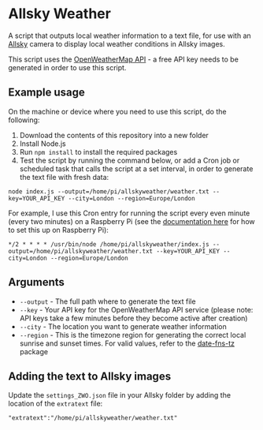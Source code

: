 # Allsky Weather

A script that outputs local weather information to a text file, for use with an [Allsky](https://github.com/thomasjacquin/allsky) camera to display local weather conditions in Allsky images.

This script uses the [OpenWeatherMap API](https://openweathermap.org/api) - a free API key needs to be generated in order to use this script.

## Example usage

On the machine or device where you need to use this script, do the following:

1. Download the contents of this repository into a new folder
2. Install Node.js
3. Run `npm install` to install the required packages
4. Test the script by running the command below, or add a Cron job or scheduled task that calls the script at a set interval, in order to generate the text file with fresh data:
  
  `node index.js --output=/home/pi/allskyweather/weather.txt --key=YOUR_API_KEY --city=London --region=Europe/London`

For example, I use this Cron entry for running the script every even minute (every two minutes) on a Raspberry Pi (see the [documentation here](https://www.raspberrypi.org/documentation/linux/usage/cron.md) for how to set this up on Raspberry Pi):

  `*/2 * * * * /usr/bin/node /home/pi/allskyweather/index.js --output=/home/pi/allskyweather/weather.txt --key=YOUR_API_KEY --city=London --region=Europe/London`

## Arguments

- `--output` - The full path where to generate the text file
- `--key` - Your API key for the OpenWeatherMap API service (please note: API keys take a few minutes before they become active after creation)
- `--city` - The location you want to generate weather information
- `--region` - This is the timezone region for generating the correct local sunrise and sunset times. For valid values, refer to the [date-fns-tz](https://www.npmjs.com/package/date-fns-tz) package

## Adding the text to Allsky images

Update the `settings_ZWO.json` file in your Allsky folder by adding the location of the `extratext` file:

`"extratext":"/home/pi/allskyweather/weather.txt"`
